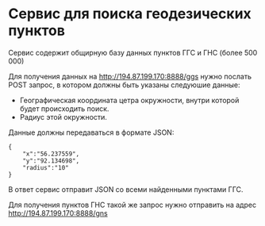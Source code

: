 # Сервис для поиска геодезических пунктов
Сервис содержит общирную базу данных пунктов ГГС и ГНС (более 500 000)

Для получения данных на http://194.87.199.170:8888/ggs нужно послать POST запрос, в котором должны быть указаны следуюшие данные:
* Географическая координата цетра окружности, внутри которой будет происходить поиск.
* Радиус этой окружности.

Данные должны передаваться в формате JSON:

    {
        "x":"56.237559",
        "y":"92.134698",
        "radius":"10"
    }

В ответ сервис отправит JSON со всеми найденными пунктами ГГС.

Для получения пунктов ГНС такой же запрос нужно отправить на адрес http://194.87.199.170:8888/gns
